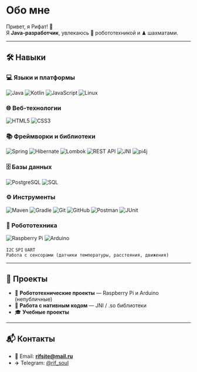 # Обо мне  
Привет, я Рифат! 👋  
Я **Java-разработчик**, увлекаюсь 🤖 робототехникой и ♟ шахматами.  

---

## 🛠 Навыки  

### 💻 Языки и платформы  
![Java](https://img.shields.io/badge/Java-ED8B00?style=for-the-badge&logo=openjdk&logoColor=white)
![Kotlin](https://img.shields.io/badge/Kotlin-7F52FF?style=for-the-badge&logo=kotlin&logoColor=white)
![JavaScript](https://img.shields.io/badge/JavaScript-F7DF1E?style=for-the-badge&logo=javascript&logoColor=black)
![Linux](https://img.shields.io/badge/Linux-FCC624?style=for-the-badge&logo=linux&logoColor=black)

### 🌐 Веб-технологии  
![HTML5](https://img.shields.io/badge/HTML5-E34F26?style=for-the-badge&logo=html5&logoColor=white)
![CSS3](https://img.shields.io/badge/CSS3-1572B6?style=for-the-badge&logo=css3&logoColor=white)

### 📚 Фреймворки и библиотеки  
![Spring](https://img.shields.io/badge/Spring-6DB33F?style=for-the-badge&logo=spring&logoColor=white)
![Hibernate](https://img.shields.io/badge/Hibernate-59666C?style=for-the-badge&logo=hibernate&logoColor=white)
![Lombok](https://img.shields.io/badge/Lombok-BC2020?style=for-the-badge&logo=java&logoColor=white)
![REST API](https://img.shields.io/badge/REST-02569B?style=for-the-badge&logo=rest&logoColor=white)
![JNI](https://img.shields.io/badge/JNI-007396?style=for-the-badge&logo=java&logoColor=white)
![pi4j](https://img.shields.io/badge/pi4j-00979D?style=for-the-badge&logo=raspberrypi&logoColor=white)

### 🗄 Базы данных  
![PostgreSQL](https://img.shields.io/badge/PostgreSQL-316192?style=for-the-badge&logo=postgresql&logoColor=white)
![SQL](https://img.shields.io/badge/SQL-4479A1?style=for-the-badge&logo=databricks&logoColor=white)

### ⚙ Инструменты  
![Maven](https://img.shields.io/badge/Maven-C71A36?style=for-the-badge&logo=apachemaven&logoColor=white)
![Gradle](https://img.shields.io/badge/Gradle-02303A?style=for-the-badge&logo=gradle&logoColor=white)
![Git](https://img.shields.io/badge/Git-F05032?style=for-the-badge&logo=git&logoColor=white)
![GitHub](https://img.shields.io/badge/GitHub-181717?style=for-the-badge&logo=github&logoColor=white)
![Postman](https://img.shields.io/badge/Postman-FF6C37?style=for-the-badge&logo=postman&logoColor=white)
![JUnit](https://img.shields.io/badge/JUnit-25A162?style=for-the-badge&logo=junit5&logoColor=white)

### 🤖 Робототехника  
![Raspberry Pi](https://img.shields.io/badge/Raspberry%20Pi-A22846?style=for-the-badge&logo=raspberrypi&logoColor=white)
![Arduino](https://img.shields.io/badge/Arduino-00979D?style=for-the-badge&logo=arduino&logoColor=white)

`I2C` `SPI` `UART`  
`Работа с сенсорами (датчики температуры, расстояния, движения)`  

---

## 📂 Проекты  

- 🤖 **Робототехнические проекты** — Raspberry Pi и Arduino (непубличные)  
- 🔗 **Работа с нативным кодом** — JNI / .so библиотеки  
- 🎓 **Учебные проекты**  

---

## 📬 Контакты  

- 📧 Email: **rifsite@mail.ru**  
- ✈️ Telegram: [@rif_soul](https://t.me/rif_soul)  

